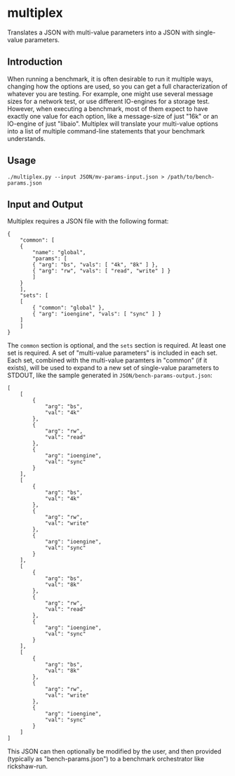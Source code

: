 # multiplex
Translates a JSON with multi-value parameters into a JSON with single-value parameters.

## Introduction
When running a benchmark, it is often desirable to run it multiple ways, changing how the options are used, so you can get a full characterization of whatever you are testing.  For example, one might use several message sizes for a network test, or use different IO-engines for a storage test.  However, when executing a benchmark, most of them expect to have exactly one value for each option, like a message-size of just "16k" or an IO-engine of just "libaio".  Multiplex will translate your multi-value options into a list of multiple command-line statements that your benchmark understands.

## Usage
```
./multiplex.py --input JSON/mv-params-input.json > /path/to/bench-params.json
```

## Input and Output
Multiplex requires a JSON file with the following format:
```
{
    "common": [
    {
        "name": "global",
        "params": [
        { "arg": "bs", "vals": [ "4k", "8k" ] },
        { "arg": "rw", "vals": [ "read", "write" ] }
        ]
    }
    ],
    "sets": [
    [
        { "common": "global" },
        { "arg": "ioengine", "vals": [ "sync" ] }
    ]
    ]
}
```

The `common` section is optional, and the `sets` section is required.  At least one set is required.
A set of "multi-value parameters" is included in each set.  Each set, combined with the multi-value paramters in "common" (if it exists), will be used to expand to a new set of single-value parameters to STDOUT, like the sample generated in `JSON/bench-params-output.json`:
```
[
    [
        {
            "arg": "bs",
            "val": "4k"
        },
        {
            "arg": "rw",
            "val": "read"
        },
        {
            "arg": "ioengine",
            "val": "sync"
        }
    ],
    [
        {
            "arg": "bs",
            "val": "4k"
        },
        {
            "arg": "rw",
            "val": "write"
        },
        {
            "arg": "ioengine",
            "val": "sync"
        }
    ],
    [
        {
            "arg": "bs",
            "val": "8k"
        },
        {
            "arg": "rw",
            "val": "read"
        },
        {
            "arg": "ioengine",
            "val": "sync"
        }
    ],
    [
        {
            "arg": "bs",
            "val": "8k"
        },
        {
            "arg": "rw",
            "val": "write"
        },
        {
            "arg": "ioengine",
            "val": "sync"
        }
    ]
]
```

This JSON can then optionally be modified by the user, and then provided (typically as "bench-params.json") to a benchmark orchestrator like rickshaw-run.
